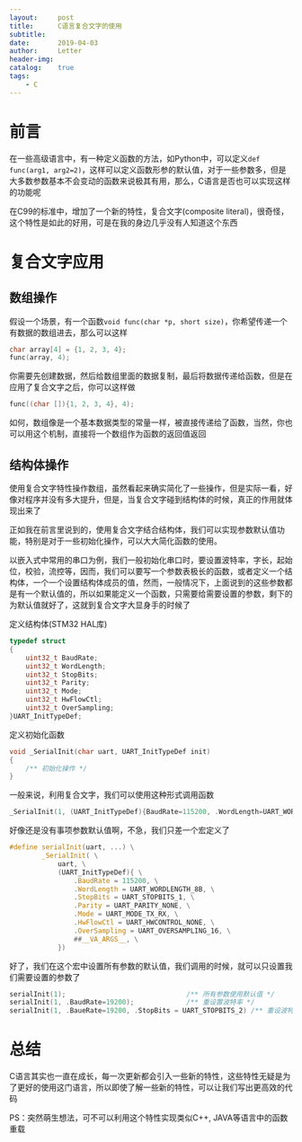 ```yaml
---
layout:     post
title:      C语言复合文字的使用
subtitle:
date:       2019-04-03
author:     Letter
header-img:
catalog:    true
tags: 
    - C
---
```


# 前言

在一些高级语言中，有一种定义函数的方法，如Python中，可以定义`def func(arg1, arg2=2)`，这样可以定义函数形参的默认值，对于一些参数多，但是大多数参数基本不会变动的函数来说极其有用，那么，C语言是否也可以实现这样的功能呢

<!-- more -->

在C99的标准中，增加了一个新的特性，复合文字(composite literal)，很奇怪，这个特性是如此的好用，可是在我的身边几乎没有人知道这个东西

# 复合文字应用

## 数组操作

假设一个场景，有一个函数`void func(char *p, short size)`，你希望传递一个有数据的数组进去，那么可以这样

```C
char array[4] = {1, 2, 3, 4};
func(array, 4);
```

你需要先创建数据，然后给数组里面的数据复制，最后将数据传递给函数，但是在应用了复合文字之后，你可以这样做

```C
func((char []){1, 2, 3, 4}, 4);
```

如何，数组像是一个基本数据类型的常量一样，被直接传递给了函数，当然，你也可以用这个机制，直接将一个数组作为函数的返回值返回

## 结构体操作

使用复合文字特性操作数组，虽然看起来确实简化了一些操作，但是实际一看，好像对程序并没有多大提升，但是，当复合文字碰到结构体的时候，真正的作用就体现出来了

正如我在前言里说到的，使用复合文字结合结构体，我们可以实现参数默认值功能，特别是对于一些初始化操作，可以大大简化函数的使用。

以嵌入式中常用的串口为例，我们一般初始化串口时，要设置波特率，字长，起始位，校验，流控等，因而，我们可以要写一个参数表极长的函数，或者定义一个结构体，一个一个设置结构体成员的值，然而，一般情况下，上面说到的这些参数都是有一个默认值的，所以如果能定义一个函数，只需要给需要设置的参数，剩下的为默认值就好了，这就到复合文字大显身手的时候了

定义结构体(STM32 HAL库)

```C
typedef struct
{
    uint32_t BaudRate;
    uint32_t WordLength;
    uint32_t StopBits;
    uint32_t Parity;
    uint32_t Mode;
    uint32_t HwFlowCtl;
    uint32_t OverSampling;
}UART_InitTypeDef;
```

定义初始化函数

```C
void _SerialInit(char uart, UART_InitTypeDef init)
{
    /** 初始化操作 */
}
```

一般来说，利用复合文字，我们可以使用这种形式调用函数

```C
_SerialInit(1, (UART_InitTypeDef){BaudRate=115200, .WordLength=UART_WORDLENGTH_8B, /** 其他参数 */});
```

好像还是没有事项参数默认值啊，不急，我们只差一个宏定义了

```C
#define serialInit(uart, ...) \
        _SerialInit( \
            uart, \
            (UART_InitTypeDef){ \
                .BaudRate = 115200, \
                .WordLength = UART_WORDLENGTH_8B, \
                .StopBits = UART_STOPBITS_1, \
                .Parity = UART_PARITY_NONE, \
                .Mode = UART_MODE_TX_RX, \
                .HwFlowCtl = UART_HWCONTROL_NONE, \
                .OverSampling = UART_OVERSAMPLING_16, \
                ##__VA_ARGS__, \
            })
```

好了，我们在这个宏中设置所有参数的默认值，我们调用的时候，就可以只设置我们需要设置的参数了

```C
serialInit(1);                              /** 所有参数使用默认值 */
serialInit(1, .BaudRate=19200);             /** 重设置波特率 */
serialInit(1, .BaueRate=19200, .StopBits = UART_STOPBITS_2) /** 重设波特率和停止位 */
```

# 总结

C语言其实也一直在成长，每一次更新都会引入一些新的特性，这些特性无疑是为了更好的使用这门语言，所以即使了解一些新的特性，可以让我们写出更高效的代码

PS：突然萌生想法，可不可以利用这个特性实现类似C++, JAVA等语言中的函数重载
